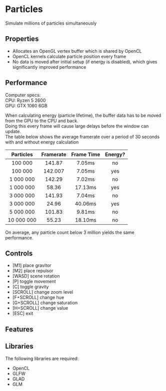 # Particles
Simulate millions of particles simultaneously

## Properties
* Allocates an OpenGL vertex buffer which is shared by OpenCL
* OpenCL kernels calculate particle position every frame
* No data is moved after initial setup (if energy is disabled), which gives significantly improved performance

## Performance
Computer specs:  
CPU: Ryzen 5 2600  
GPU: GTX 1060 6GB  

When calculating energy (particle lifetime), the buffer data has to be moved from the GPU to the CPU and back.  
Doing this every frame will cause large delays before the window can update.  
The table below shows the average framerate over a period of 30 seconds with and without energy calculation

|  Particles | Framerate | Frame Time | Energy? |
|:----------:|:---------:|:----------:|:-------:|
|    100 000 |    141.87 |     7.05ms |      no |
|    100 000 |   142.007 |     7.05ms |     yes |
|  1 000 000 |    142.29 |     7.02ms |      no |
|  1 000 000 |     58.36 |    17.13ms |     yes |
|  3 000 000 |    141.93 |     7.04ms |      no |
|  3 000 000 |     24.96 |    40.06ms |     yes |
|  5 000 000 |    101.83 |     9.81ms |      no |
| 10 000 000 |     55.23 |    18.10ms |      no |

On average, any particle count below 3 million yields the same performance.  

## Controls
* [M1] place gravitor
* [M2] place repulsor
* [WASD] scene rotation
* [P] toggle movement
* [C] toggle gravity
* [SCROLL] change zoom level
* [F+SCROLL] change hue
* [G+SCROLL] change saturation
* [H+SCROLL] change value
* [ESC] exit

## Features

## Libraries
The following libraries are required: 
* OpenCL
* GLFW
* GLAD
* GLM
